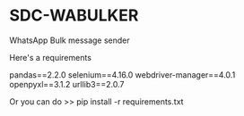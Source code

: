 # SDC-WABULKER
WhatsApp Bulk message sender 

Here's a requirements

pandas==2.2.0
selenium==4.16.0
webdriver-manager==4.0.1
openpyxl==3.1.2
urllib3==2.0.7

Or you can do >> pip install -r requirements.txt
